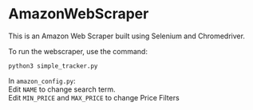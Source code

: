 # AmazonWebScraper
This is an Amazon Web Scraper built using Selenium and Chromedriver.

To run the webscraper, use the command:  
```
python3 simple_tracker.py
```  
In ```amazon_config.py```:  
Edit ```NAME``` to change search term.  
Edit ```MIN_PRICE``` and ```MAX_PRICE``` to change Price Filters
